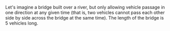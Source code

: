 Let's imagine a bridge built over a river, but only allowing vehicle passage in one direction at any given time (that is, two vehicles cannot pass each other side by side across the bridge at the same time). The length of the bridge is 5 vehicles long.

